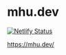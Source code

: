 # mhu.dev

[![Netlify Status](https://api.netlify.com/api/v1/badges/4ef88d0c-9ae6-4635-b459-5b289d8ecb9a/deploy-status)](https://app.netlify.com/sites/mhu/deploys)

https://mhu.dev/
